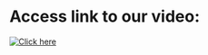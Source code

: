 # Access link to our video: 

[![Click here](https://res.cloudinary.com/marcomontalbano/image/upload/v1637590304/video_to_markdown/images/youtube--Joyf0ifhBVU-c05b58ac6eb4c4700831b2b3070cd403.jpg)](https://www.youtube.com/watch?v=Joyf0ifhBVU "Click here")
